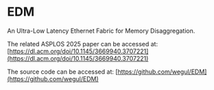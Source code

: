 # EDM
An Ultra-Low Latency Ethernet Fabric for Memory Disaggregation.

The related ASPLOS 2025 paper can be accessed at: [https://dl.acm.org/doi/10.1145/3669940.3707221](https://dl.acm.org/doi/10.1145/3669940.3707221)

The source code can be accessed at: [https://github.com/wegul/EDM](https://github.com/wegul/EDM)
